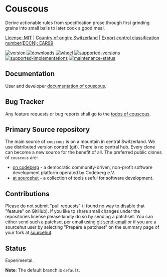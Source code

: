 # Couscous

Derive actionable rules from specification prose through first grinding grains into small balls to later cook a good meal.

[License: MIT](https://github.com/sthagen/couscous/blob/default/LICENSE) | 
[Country of origin: Switzerland](https://git.sr.ht/~sthagen/couscous/tree/default/item/COUNTRY-OF-ORIGIN) | 
[Export control classification number(ECCN): EAR99](https://git.sr.ht/~sthagen/couscous/tree/default/item/EXPORT-CONTROL-CLASSIFICATION-NUMBER)

[![version](https://img.shields.io/pypi/v/couscous.svg?style=flat)](https://pypi.python.org/pypi/couscous/)
[![downloads](https://static.pepy.tech/badge/couscous/month)](https://pepy.tech/project/couscous)
[![wheel](https://img.shields.io/pypi/wheel/couscous.svg?style=flat)](https://pypi.python.org/pypi/couscous/)
[![supported-versions](https://img.shields.io/pypi/pyversions/couscous.svg?style=flat)](https://pypi.python.org/pypi/couscous/)
[![supported-implementations](https://img.shields.io/pypi/implementation/couscous.svg?style=flat)](https://pypi.python.org/pypi/couscous/)
[![maintenance-status](https://img.shields.io/github/commit-activity/y/sthagen/couscous.svg?style=flat)](https://git.sr.ht/~sthagen/couscous/log)

## Documentation

User and developer [documentation of couscous](https://codes.dilettant.life/docs/couscous).

## Bug Tracker

Any feature requests or bug reports shall go to the [todos of couscous](https://todo.sr.ht/~sthagen/couscous).

## Primary Source repository

The main source of `couscous` is on a mountain in central Switzerland.
We use distributed version control (git).
There is no central hub.
Every clone can become a new source for the benefit of all.
The preferred public clones of `couscous` are:

* [on codeberg](https://codeberg.org/sthagen/couscous) - a democratic community-driven, non-profit software development platform operated by Codeberg e.V.
* [at sourcehut](https://git.sr.ht/~sthagen/couscous) - a collection of tools useful for software development.

## Contributions

Please do not submit "pull requests" (I found no way to disable that "feature" on GitHub).
If you like to share small changes under the repositories license please kindly do so by sending a patchset.
You can either send such a patchset per email using [git send-email](https://git-send-email.io) or 
if you are a sourcehut user by selecting "Prepare a patchset" on the summary page of your fork at [sourcehut](https://git.sr.ht/).

## Status

Experimental.

**Note**: The default branch is `default`.
